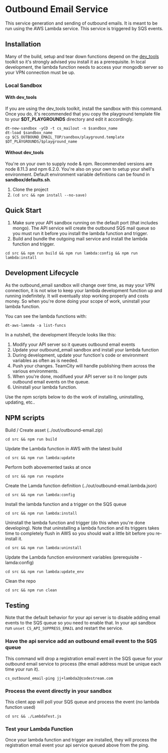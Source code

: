 
# Outbound Email Service

This service generation and sending of outbound emails. It is meant to be run using
the AWS Lambda service. This service is triggered by SQS events.

## Installation
Many of the build, setup and tear down functions depend on the
[dev_tools](https://github.com/teamcodestream/dev_tools) toolkit
so it's strongly advised you install it as a prerequisite. In local development, the
lambda function needs to access your mongodb server so your VPN connection must
be up.

### Local Sandbox
#### With dev_tools
If you are using the dev_tools toolkit, install the sandbox with this command. Once
you do, it's recommended that you copy the playground template file to your **$DT_PLAYGROUNDS**
directory and edit it accordingly.
```
dt-new-sandbox -yCD -t cs_mailout -n $sandbox_name
dt-load $sandbox_name
cp $CS_OUTBOUND_EMAIL_TOP/sandbox/playground.template $DT_PLAYGROUNDS/$playground_name
```
#### Without dev_tools
You're on your own to supply node & npm. Recommended versions are node 8.11.3 and npm 6.2.0.
You're also on your own to setup your shell's environment.  Default environment variable
definitions can be found in **sandbox/defaults.sh**.
1. Clone the project
1. `(cd src && npm install --no-save)`


## Quick Start
1. Make sure your API sandbox running on the default port (that includes mongo). The
API service will create the outbound SQS mail queue so you must run it before you
install the lambda function and trigger.
1. Build and bundle the outgoing mail service and install the lambda function and trigger.
```
cd src && npm run build && npm run lambda:config && npm run lambda:install
```

## Development Lifecycle
As the outbound_email sandbox will change over time, as may your VPN connection, it is not
wise to keep your lambda development function up and running indefinitely. It will eventually
stop working properly and costs money. So when you're done doing your scope of work,
uninstall your lambda function.  

You can see the lambda functions with:
```
dt-aws-lamnda -a list-funcs
```
In a nutshell, the development lifecycle looks like this:
1. Modify your API server so it queues outbound email events
1. Update your outbound_email sandbox and install your lambda function
1. During development, update your function's code or environment
variables as often as is needed.
1. Push your changes. TeamCity will handle publishing them across the various environments.
1. When you're done, modifued your API server so it no longer puts outbound
email events on the queue.
1. Uninstall your lambda function.

Use the npm scripts below to do the work of installing, uninstalling, updating, etc..  


## NPM scripts
Build / Create asset (../out/outbound-email.zip)
```
cd src && npm run build
```

Update the Lambda function in AWS with the latest build
```
cd src && npm run lambda:update
```

Perform both abovemented tasks at once
```
cd src && npm run reupdate
```

Create the Lamda function definition (../out/outbound-email.lambda.json)
```
cd src && npm run lambda:config
```

Install the lambda function and a trigger on the SQS queue
```
cd src && npm run lambda:install
```

Uninstall the lambda function and trigger (do this when you're done developing). Note
that uninstalling a lambda function and its triggers takes time to completely flush
in AWS so you should wait a little bit before you re-install it.
```
cd src && npm run lambda:uninstall
```

Update the Lambda function environment variables (prerequisite - lamda:config)
```
cd src && npm run lambda:update_env
```

Clean the repo
```
cd src && npm run clean
```

## Testing
Note that the default behavior for your api server is to disable
adding email events to the SQS queue so you need to enable that. In your api
sandbox run `unset CS_API_SUPPRESS_EMAIL` and restart the service.  

### Have the api service add an outbound email event to the SQS queue
This command will drop a registration email event in the SQS queue for your
outbound email service to process (the email address must be unique each time
your run it).
```
cs_outbound_email-ping jj+lambda2@codestream.com
```

### Process the event directly in your sandbox
This client app will poll your SQS queue and process the event (no lambda
function used)
```
cd src && ./LambdaTest.js
```

### Test your Lambda Function
Once your lambda function and trigger are installed, they will process the 
registration email event your api service queued above from the ping.

